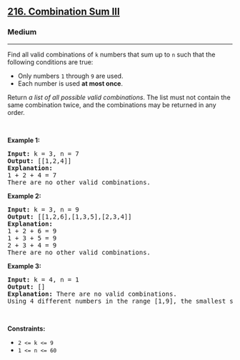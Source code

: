 <h2><a href="https://leetcode.com/problems/combination-sum-iii/">216. Combination Sum III</a></h2><h3>Medium</h3><hr><div style="user-select: auto;" data-read-aloud-multi-block="true"><p style="user-select: auto;">Find all valid combinations of <code style="user-select: auto;">k</code> numbers that sum up to <code style="user-select: auto;">n</code> such that the following conditions are true:</p>

<ul style="user-select: auto;">
	<li style="user-select: auto;">Only numbers <code style="user-select: auto;">1</code> through <code style="user-select: auto;">9</code> are used.</li>
	<li style="user-select: auto;">Each number is used <strong style="user-select: auto;">at most once</strong>.</li>
</ul>

<p style="user-select: auto;">Return <em style="user-select: auto;">a list of all possible valid combinations</em>. The list must not contain the same combination twice, and the combinations may be returned in any order.</p>

<p style="user-select: auto;">&nbsp;</p>
<p style="user-select: auto;"><strong style="user-select: auto;">Example 1:</strong></p>

<pre style="user-select: auto;"><strong style="user-select: auto;">Input:</strong> k = 3, n = 7
<strong style="user-select: auto;">Output:</strong> [[1,2,4]]
<strong style="user-select: auto;">Explanation:</strong>
1 + 2 + 4 = 7
There are no other valid combinations.</pre>

<p style="user-select: auto;"><strong style="user-select: auto;">Example 2:</strong></p>

<pre style="user-select: auto;"><strong style="user-select: auto;">Input:</strong> k = 3, n = 9
<strong style="user-select: auto;">Output:</strong> [[1,2,6],[1,3,5],[2,3,4]]
<strong style="user-select: auto;">Explanation:</strong>
1 + 2 + 6 = 9
1 + 3 + 5 = 9
2 + 3 + 4 = 9
There are no other valid combinations.
</pre>

<p style="user-select: auto;"><strong style="user-select: auto;">Example 3:</strong></p>

<pre style="user-select: auto;"><strong style="user-select: auto;">Input:</strong> k = 4, n = 1
<strong style="user-select: auto;">Output:</strong> []
<strong style="user-select: auto;">Explanation:</strong> There are no valid combinations.
Using 4 different numbers in the range [1,9], the smallest sum we can get is 1+2+3+4 = 10 and since 10 &gt; 1, there are no valid combination.
</pre>

<p style="user-select: auto;">&nbsp;</p>
<p style="user-select: auto;"><strong style="user-select: auto;">Constraints:</strong></p>

<ul style="user-select: auto;">
	<li style="user-select: auto;"><code style="user-select: auto;">2 &lt;= k &lt;= 9</code></li>
	<li style="user-select: auto;"><code style="user-select: auto;">1 &lt;= n &lt;= 60</code></li>
</ul>
</div>